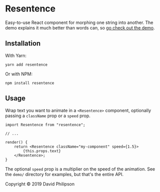 # Resentence

Easy-to-use React component for morphing one string into another. The demo
explains it much better than words can, so [go check out the
demo](https://dphilipson.github.io/resentence).

## Installation

With Yarn:

```
yarn add resentence
```

Or with NPM:

```
npm install resentence
```

## Usage

Wrap text you want to animate in a `<Resentence>` component, optionally passing
a `className` prop or a `speed` prop.

```tsx
import Resentence from "resentence";

// ...

render() {
    return <Resentence className="my-component" speed={1.5}>
        {this.props.text}
    </Resentence>;
}
```

The optional `speed` prop is a multiplier on the speed of the animation. See the
`demo/` directory for examples, but that's the entire API.

Copyright © 2019 David Philipson

